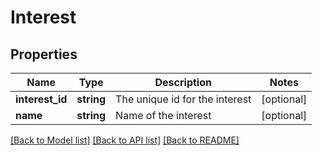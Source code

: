 # Interest

## Properties
Name | Type | Description | Notes
------------ | ------------- | ------------- | -------------
**interest_id** | **string** | The unique id for the interest | [optional] 
**name** | **string** | Name of the interest | [optional] 

[[Back to Model list]](../../README.md#documentation-for-models) [[Back to API list]](../../README.md#documentation-for-api-endpoints) [[Back to README]](../../README.md)

